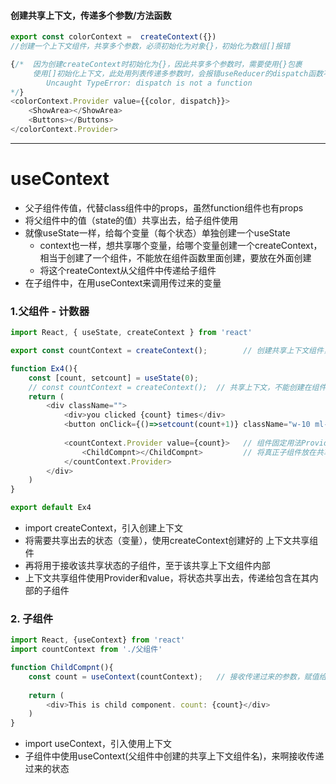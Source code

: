 

#### 创建共享上下文，传递多个参数/方法函数
```javascript
export const colorContext =  createContext({}) 
//创建一个上下文组件，共享多个参数，必须初始化为对象{}，初始化为数组[]报错
```
```javascript
{/*  因为创建createContext时初始化为{}，因此共享多个参数时，需要使用{}包裹
     使用[]初始化上下文，此处用列表传递多参数时，会报错useReducer的dispatch函数不能使用
        Uncaught TypeError: dispatch is not a function
*/}
<colorContext.Provider value={{color, dispatch}}>
    <ShowArea></ShowArea>
    <Buttons></Buttons>
</colorContext.Provider>
```


-----
# useContext
- 父子组件传值，代替class组件中的props，虽然function组件也有props
- 将父组件中的值（state的值）共享出去，给子组件使用
- 就像useState一样，给每个变量（每个状态）单独创建一个useState
  - context也一样，想共享哪个变量，给哪个变量创建一个createContext，相当于创建了一个组件，不能放在组件函数里面创建，要放在外面创建
  - 将这个reateContext从父组件中传递给子组件
- 在子组件中，在用useContext来调用传过来的变量

### 1.父组件 - 计数器
```javascript
import React, { useState, createContext } from 'react'

export const countContext = createContext();        // 创建共享上下文组件，并且要暴露出去

function Ex4(){
    const [count, setcount] = useState(0);
    // const countContext = createContext();  // 共享上下文，不能创建在组件函数内部
    return (
        <div className="">
            <div>you clicked {count} times</div>
            <button onClick={()=>setcount(count+1)} className="w-10 ml-2 shadow-md border-2">+1</button>
            
            <countContext.Provider value={count}>   // 组件固定用法Provider value
                <ChildCompnt></ChildCompnt>         // 将真正子组件放在共享上下文的组件内部
            </countContext.Provider>
        </div>
    )
}

export default Ex4
```
- import createContext，引入创建上下文
- 将需要共享出去的状态（变量），使用createContext创建好的 上下文共享组件
- 再将用于接收该共享状态的子组件，至于该共享上下文组件内部
- 上下文共享组件使用Provider和value，将状态共享出去，传递给包含在其内部的子组件

### 2. 子组件
```javascript
import React, {useContext} from 'react'
import countContext from './父组件'

function ChildCompnt(){
    const count = useContext(countContext);   // 接收传递过来的参数，赋值给count变量
    
    return (
        <div>This is child component. count: {count}</div>
    )
}
```
- import useContext，引入使用上下文
- 子组件中使用useContext(父组件中创建的共享上下文组件名)，来啊接收传递过来的状态













